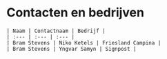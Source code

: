 # Contacten en bedrijven

```
| Naam | Contactnaam | Bedrijf |
| :--- | :--- | :--- |
| Bram Stevens | Niko Ketels | Friesland Campina |
| Bram Stevens | Yngvar Samyn | Signpost |
```



